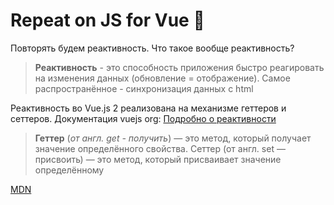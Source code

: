 # Repeat on JS for Vue 🌱

Повторять будем реактивность.
Что такое вообще реактивность?

> **Реактивность** - это способность приложения быстро реагировать на изменения данных (обновление = отображение).
Самое распространённое - синхронизация данных с html

Реактивность во Vue.js 2 реализована на механизме геттеров и сеттеров. Документация vuejs org: [Подробно о реактивности](https://vuejs.org/v2/guide/reactivity.html)

> **Геттер** (*от англ. get - получить*) — это метод, который получает значение определённого свойства. Сеттер (от англ. set — присвоить) — это метод, который присваивает значение определённому

[MDN](https://developer.mozilla.org/ru/docs/Web/JavaScript/Guide/Working_with_Objects#%D0%BE%D0%BF%D1%80%D0%B5%D0%B4%D0%B5%D0%BB%D0%B5%D0%BD%D0%B8%D0%B5_%D0%B3%D0%B5%D1%82%D1%82%D0%B5%D1%80%D0%BE%D0%B2_%D0%B8_%D1%81%D0%B5%D1%82%D1%82%D0%B5%D1%80%D0%BE%D0%B2)
